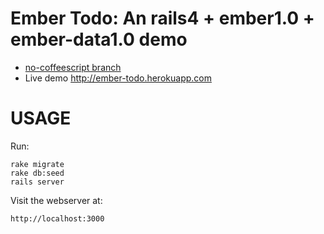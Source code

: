 Ember Todo: An rails4 + ember1.0 + ember-data1.0 demo
==================================
- [no-coffeescript branch](https://github.com/FeipingHunag/ember-todo/tree/no-coffeescript)
- Live demo <http://ember-todo.herokuapp.com>

USAGE
=====

Run:

    rake migrate
    rake db:seed
    rails server

Visit the webserver at:

    http://localhost:3000
